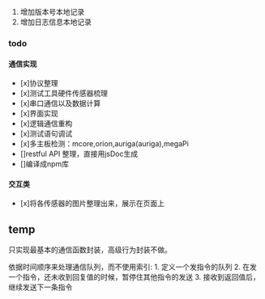 1. 增加版本号本地记录
1. 增加日志信息本地记录


### todo
#### 通信实现
- [x]协议整理
- [x]测试工具硬件传感器梳理
- [x]串口通信以及数据计算
- [x]界面实现
- [x]逻辑通信重构
- [x]测试语句调试
- [x]多主板检测：mcore,orion,auriga(auriga),megaPi
- []restful API 整理，直接用jsDoc生成
- []编译成npm库

#### 交互类
- [x]将各传感器的图片整理出来，展示在页面上




## temp
只实现最基本的通信函数封装，高级行为封装不做。

依据时间顺序来处理通信队列，而不使用索引:
    1. 定义一个发指令的队列
    2. 在发一个指令，还未收到回复值的时候，暂停住其他指令的发送
    3. 接收到返回值后，继续发送下一条指令